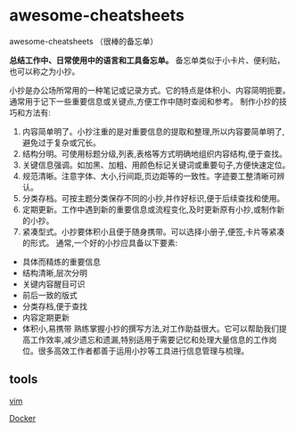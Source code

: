 # awesome-cheatsheets
awesome-cheatsheets （很棒的备忘单）

**总结工作中、日常使用中的语言和工具备忘单。** 备忘单类似于小卡片、便利贴，也可以称之为小抄。

小抄是办公场所常用的一种笔记或记录方式。它的特点是体积小、内容简明扼要。通常用于记下一些重要信息或关键点,方便工作中随时查阅和参考。
制作小抄的技巧和方法有:
1. 内容简单明了。小抄注重的是对重要信息的提取和整理,所以内容要简单明了,避免过于复杂或冗长。
2. 结构分明。可使用标题分级,列表,表格等方式明确地组织内容结构,便于查找。
3. 关键信息强调。如加黑、加粗、用颜色标记关键词或重要句子,方便快速定位。
4. 规范清晰。注意字体、大小,行间距,页边距等的一致性。字迹要工整清晰可辨认。
5. 分类存档。可按主题分类保存不同的小抄,并作好标识,便于后续查找和使用。
6. 定期更新。工作中遇到新的重要信息或流程变化,及时更新原有小抄,或制作新的小抄。
7. 紧凑型式。小抄要体积小且便于随身携带。可以选择小册子,便签,卡片等紧凑的形式。
通常,一个好的小抄应具备以下要素:
- 具体而精炼的重要信息
- 结构清晰,层次分明
- 关键内容醒目可识
- 前后一致的版式
- 分类存档,便于查找
- 内容定期更新
- 体积小,易携带
熟练掌握小抄的撰写方法,对工作助益很大。它可以帮助我们提高工作效率,减少遗忘和遗漏,特别适用于需要记忆和处理大量信息的工作岗位。很多高效工作者都善于运用小抄等工具进行信息管理与梳理。

## tools


[vim](https://github.com/ncayu/awesome-cheatsheets/blob/master/tools/vim.md)


[Docker](https://github.com/ncayu/awesome-cheatsheets/blob/master/tools/docker.md)
